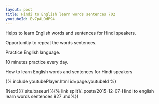 ```yaml
---
layout: post
title: Hindi to English learn words sentences 702 
youtubeId: Ev7pALOdP94
---
```

 
 
Helps to learn English words and sentences for Hindi speakers.

Opportunitiy to repeat the words sentences. 

Practice English language. 
 
10 minutes practice every day. 
 
How to learn English words and sentences for Hindi speakers 
 
{% include youtubePlayer.html id=page.youtubeId %}
 
 
[Next]({{ site.baseurl }}{% link  split1/_posts/2015-12-07-Hindi to english learn words sentences 927 .md%})
 

